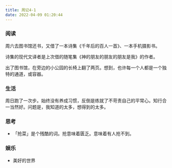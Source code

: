 ```yaml
---
title: 周记4-1
date: 2022-04-09 01:20:44
---
```

### 阅读

周六去图书馆还书，又借了一本诗集《千年后的百人一首》、一本手机摄影书。

诗集的现代文译者是上次借的随笔集《神的朋友的朋友的朋友是我》的作者。

出了图书馆，在旁边的小公园的长椅上翻了两页。想到，也许每一个人都是一个独特的通道，或容器。

### 生活

周日跑了一次步。始终没有养成习惯，反倒是练就了不苛责自己的平常心。知行合一当然好。问题是，我知道的太多，想得到的太多。

### 思考

- 「抢菜」是个残酷的词。抢意味着匮乏。意味着有人抢不到。

### 娱乐

- 美好的世界